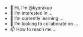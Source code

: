 - 👋 Hi, I’m @kyorakuo
- 👀 I’m interested in ...
- 🌱 I’m currently learning ...
- 💞️ I’m looking to collaborate on ...
- 📫 How to reach me ...

<!---
kyorakuo/kyorakuo is a ✨ special ✨ repository because its `README.md` (this file) appears on your GitHub profile.
You can click the Preview link to take a look at your changes.
--->
